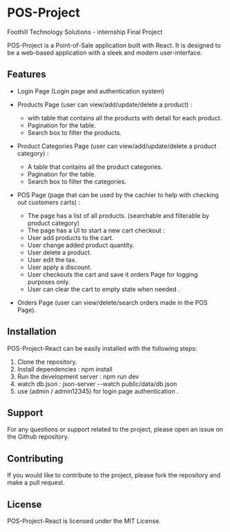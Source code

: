 # POS-Project
Foothill Technology Solutions - internship Final Project

POS-Project is a Point-of-Sale application built with React. It is designed to be a web-based application with a sleek and modern user-interface.

## Features

- Login Page (Login page and authentication system)

- Products Page (user can view/add/update/delete a product) :
  - with table that contains all the products with detail for each product.
  - Pagination for the table.
  - Search box to filter the products.
  
- Product Categories Page (user can view/add/update/delete a product category) :
  - A table that contains all the product categories.
  - Pagination for the table.
  - Search box to filter the categories.
- POS Page (page that can be used by the cachier to help with checking out customers carts) :
  - The page has a list of all products. (searchable and filterable by product category)
  - The page has a UI to start a new cart checkout :
   - User add products to the cart.
   - User change added product quantity.
   - User delete a product.
   - User edit the tax.
   - User apply a discount.
   - User checkouts the cart and save it orders Page for logging purposes only.
   - User can clear the cart to empty state when needed .
- Orders Page (user can view/delete/search orders made in the POS Page).

## Installation

POS-Project-React can be easily installed with the following steps:

1. Clone the repository.
2. Install dependencies : npm install
3. Run the development server : npm run dev 
4. watch db.json : json-server --watch public/data/db.json
5. use (admin / admin12345) for login page authentication .


## Support

For any questions or support related to the project, please open an issue on the Github repository.

## Contributing

If you would like to contribute to the project, please fork the repository and make a pull request.

## License

POS-Project-React is licensed under the MIT License.

